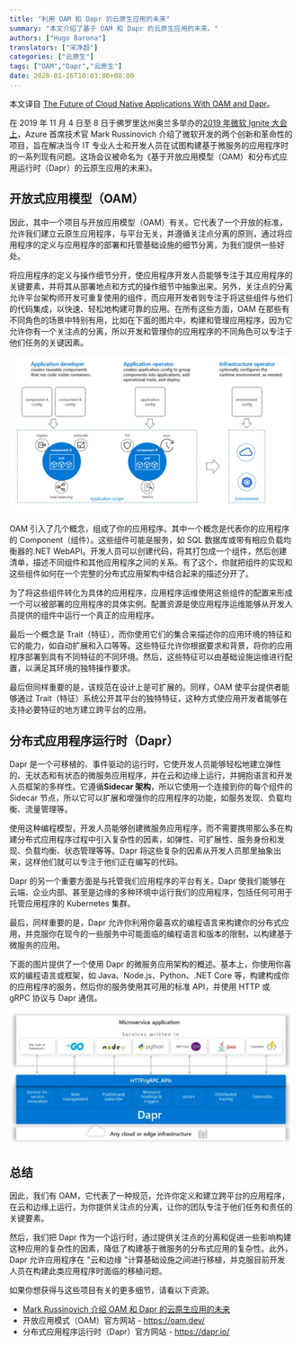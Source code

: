 ```yaml
---
title: "利用 OAM 和 Dapr 的云原生应用的未来"
summary: "本文介绍了基于 OAM 和 Dapr 的云原生应用的未来。"
authors: ["Hugo Barona"]
translators: ["宋净超"]
categories: ["云原生"]
tags: ["OAM","Dapr","云原生"]
date: 2020-01-26T10:03:00+08:00
---
```


本文译自 [The Future of Cloud Native Applications With OAM and Dapr](https://hugomsbarona.medium.com/the-future-of-cloud-native-applications-with-oam-and-dapr-ed5766c8d583)。

在 2019 年 11 月 4 日至 8 日于佛罗里达州奥兰多举办的[2019 年微软 Ignite 大会上](https://www.microsoft.com/en-us/ignite)，Azure 首席技术官 Mark Russinovich 介绍了微软开发的两个创新和革命性的项目，旨在解决当今 IT 专业人士和开发人员在试图构建基于微服务的应用程序时的一系列现有问题。这场会议被命名为《基于开放应用模型（OAM）和分布式应用运行时（Dapr）的云原生应用的未来》。

## 开放式应用模型（OAM）

因此，其中一个项目与开放应用模型（OAM）有关。它代表了一个开放的标准，允许我们建立云原生应用程序，与平台无关，并遵循关注点分离的原则，通过将应用程序的定义与应用程序的部署和托管基础设施的细节分离，为我们提供一些好处。

将应用程序的定义与操作细节分开，使应用程序开发人员能够专注于其应用程序的关键要素，并将其从部署地点和方式的操作细节中抽象出来。另外，关注点的分离允许平台架构师开发可重复使用的组件，而应用开发者则专注于将这些组件与他们的代码集成，以快速、轻松地构建可靠的应用。在所有这些方面，OAM 在那些有不同角色的场景中特别有用，比如在下面的图片中，构建和管理应用程序，因为它允许你有一个关注点的分离，所以开发和管理你的应用程序的不同角色可以专注于他们任务的关键因素。

![应用程序开发和部署生命周期中的角色](008i3skNly1gx6tisc22aj30vp0hoq5q.jpg)

OAM 引入了几个概念，组成了你的应用程序。其中一个概念是代表你的应用程序的 Component（组件）。这些组件可能是服务，如 SQL 数据库或带有相应负载均衡器的.NET WebAPI。开发人员可以创建代码，将其打包成一个组件，然后创建清单，描述不同组件和其他应用程序之间的关系。有了这个，你就把组件的实现和这些组件如何在一个完整的分布式应用架构中结合起来的描述分开了。

为了将这些组件转化为具体的应用程序，应用程序运维使用这些组件的配置来形成一个可以被部署的应用程序的具体实例。配置资源是使应用程序运维能够从开发人员提供的组件中运行一个真正的应用程序。

最后一个概念是 Trait（特征），而你使用它们的集合来描述你的应用环境的特征和它的能力，如自动扩展和入口等等。这些特征允许你根据要求和背景，将你的应用程序部署到具有不同特征的不同环境。然后，这些特征可以由基础设施运维进行配置，以满足其环境的独特操作要求。

最后但同样重要的是，该规范在设计上是可扩展的。同样，OAM 使平台提供者能够通过 Trait（特征）系统公开其平台的独特特征，这种方式使应用开发者能够在支持必要特征的地方建立跨平台的应用。

## 分布式应用程序运行时（Dapr）

Dapr 是一个可移植的、事件驱动的运行时，它使开发人员能够轻松地建立弹性的、无状态和有状态的微服务应用程序，并在云和边缘上运行，并拥抱语言和开发人员框架的多样性。它遵循**Sidecar 架构**，所以它使用一个连接到你的每个组件的 Sidecar 节点，所以它可以扩展和增强你的应用程序的功能，如服务发现、负载均衡、流量管理等。

使用这种编程模型，开发人员能够创建微服务应用程序，而不需要携带那么多在构建分布式应用程序过程中引入复杂性的因素，如弹性、可扩展性、服务身份和发现、负载均衡、状态管理等等。Dapr 将这些复杂的因素从开发人员那里抽象出来，这样他们就可以专注于他们正在编写的代码。

Dapr 的另一个重要方面是与托管我们应用程序的平台有关。Dapr 使我们能够在云端、企业内部、甚至是边缘的多种环境中运行我们的应用程序，包括任何可用于托管应用程序的 Kubernetes 集群。

最后，同样重要的是，Dapr 允许你利用你最喜欢的编程语言来构建你的分布式应用，并克服你在现今的一些服务中可能面临的编程语言和版本的限制，以构建基于微服务的应用。

下面的图片提供了一个使用 Dapr 的微服务应用架构的概述。基本上，你使用你喜欢的编程语言或框架，如 Java、Node.js、Python、.NET Core 等，构建构成你的应用程序的服务，然后你的服务使用其可用的标准 API，并使用 HTTP 或 gRPC 协议与 Dapr 通信。

![使用 Dapr 的微服务应用架构](008i3skNly1gx6tov7gp1j312w0ie40c.jpg)

## 总结

因此，我们有 OAM，它代表了一种规范，允许你定义和建立跨平台的应用程序，在云和边缘上运行，为你提供关注点的分离，让你的团队专注于他们任务和责任的关键要素。

然后，我们把 Dapr 作为一个运行时，通过提供关注点的分离和促进一些影响构建这种应用的复杂性的因素，降低了构建基于微服务的分布式应用的复杂性。此外，Dapr 允许应用程序在 "云和边缘 "计算基础设施之间进行移植，并克服目前开发人员在构建此类应用程序时面临的移植问题。

如果你想获得与这些项目有关的更多细节，请看以下资源。

- [Mark Russinovich 介绍 OAM 和 Dapr 的云原生应用的未来](https://azure.microsoft.com/en-au/resources/videos/ignite-2019-mark-russinovich-presents-the-future-of-cloud-native-applications-with-oam-and-dapr/)
- 开放应用模式（OAM）官方网站 - <https://oam.dev/>
- 分布式应用程序运行时（Dapr）官方网站 - <https://dapr.io/>
